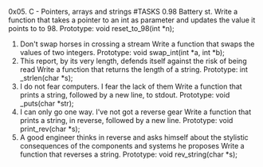 0x05. C - Pointers, arrays and strings
#TASKS
0.98 Battery st.
Write a function that takes a pointer to an int as parameter and updates the value it points to to 98.
Prototype: void reset_to_98(int *n);
1. Don't swap horses in crossing a stream
Write a function that swaps the values of two integers.
Prototype: void swap_int(int *a, int *b);
2. This report, by its very length, defends itself against the risk of being read
Write a function that returns the length of a string.
Prototype: int _strlen(char *s);
3. I do not fear computers. I fear the lack of them
Write a function that prints a string, followed by a new line, to stdout.
Prototype: void _puts(char *str);
4. I can only go one way. I've not got a reverse gear
Write a function that prints a string, in reverse, followed by a new line.
Prototype: void print_rev(char *s);
5. A good engineer thinks in reverse and asks himself about the stylistic consequences of the components and systems he proposes
Write a function that reverses a string.
Prototype: void rev_string(char *s);
